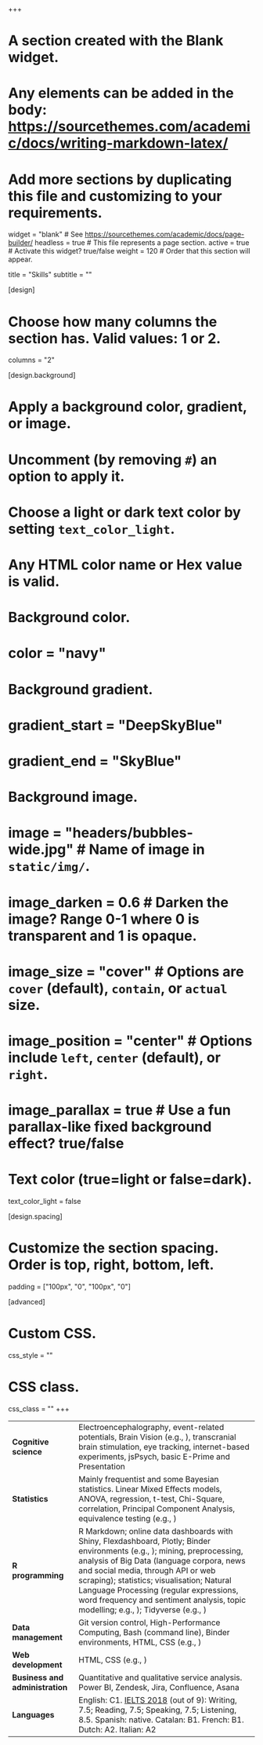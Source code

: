 +++
# A section created with the Blank widget.
# Any elements can be added in the body: https://sourcethemes.com/academic/docs/writing-markdown-latex/
# Add more sections by duplicating this file and customizing to your requirements.

widget = "blank"  # See https://sourcethemes.com/academic/docs/page-builder/
headless = true  # This file represents a page section.
active = true  # Activate this widget? true/false
weight = 120  # Order that this section will appear.

title = "Skills"
subtitle = ""

[design]
  # Choose how many columns the section has. Valid values: 1 or 2.
  columns = "2"

[design.background]
  # Apply a background color, gradient, or image.
  #   Uncomment (by removing `#`) an option to apply it.
  #   Choose a light or dark text color by setting `text_color_light`.
  #   Any HTML color name or Hex value is valid.

  # Background color.
  # color = "navy"
  
  # Background gradient.
  # gradient_start = "DeepSkyBlue"
  # gradient_end = "SkyBlue"
  
  # Background image.
  # image = "headers/bubbles-wide.jpg"  # Name of image in `static/img/`.
  # image_darken = 0.6  # Darken the image? Range 0-1 where 0 is transparent and 1 is opaque.
  # image_size = "cover"  #  Options are `cover` (default), `contain`, or `actual` size.
  # image_position = "center"  # Options include `left`, `center` (default), or `right`.
  # image_parallax = true  # Use a fun parallax-like fixed background effect? true/false

  # Text color (true=light or false=dark).
  text_color_light = false

[design.spacing]
  # Customize the section spacing. Order is top, right, bottom, left.
  padding = ["100px", "0", "100px", "0"]

[advanced]
 # Custom CSS. 
 css_style = ""
 
 # CSS class.
 css_class = ""
+++

|     |     |
| --- | --- |
| **Cognitive science** | Electroencephalography, event-related potentials, Brain Vision (e.g., [<i class="fas fa-link"></i>](https://osf.io/97unm/)), transcranial brain stimulation, eye tracking, internet-based experiments, jsPsych, basic E-Prime and Presentation |
| **Statistics** | Mainly frequentist and some Bayesian statistics. Linear Mixed Effects models, ANOVA, regression, t-test, Chi-Square, correlation, Principal Component Analysis, equivalence testing (e.g., [<i class="fas fa-link"></i>](https://osf.io/97unm/))  |
| **R programming** | R Markdown; online data dashboards with Shiny, Flexdashboard, Plotly; Binder environments (e.g., [<i class="fas fa-link"></i>](https://osf.io/brkjw/)); mining, preprocessing, analysis of Big Data (language corpora, news and social media, through API or web scraping); statistics; visualisation; Natural Language Processing (regular expressions, word frequency and sentiment analysis, topic modelling; e.g., [<i class="fas fa-link"></i>](/2016/the-louisiana-minnesota-texas-crisis-across-media-and-time-a-big-data-exercise/)); Tidyverse (e.g., [<i class="fas fa-link"></i>](https://github.com/pablobernabeu/Experiment-simulation-app)) |
| **Data management** | Git version control, High-Performance Computing, Bash (command line), Binder environments, HTML, CSS (e.g., [<i class="fas fa-link"></i>](https://github.com/pablobernabeu)) |
| **Web development** | HTML, CSS (e.g., [<i class="fas fa-link"></i>](https://github.com/pablobernabeu)) |
| **Business and administration** | Quantitative and qualitative service analysis. Power BI, Zendesk, Jira, Confluence, Asana |
| **Languages**  | English: C1. [IELTS 2018](https://www.dropbox.com/s/c33q0w4qv8z1mp6/IELTS%202018%20official%20report.pdf?dl=0) (out of 9): Writing, 7.5; Reading, 7.5; Speaking, 7.5; Listening, 8.5. Spanish: native. Catalan: B1. French: B1. Dutch: A2. Italian: A2 |
